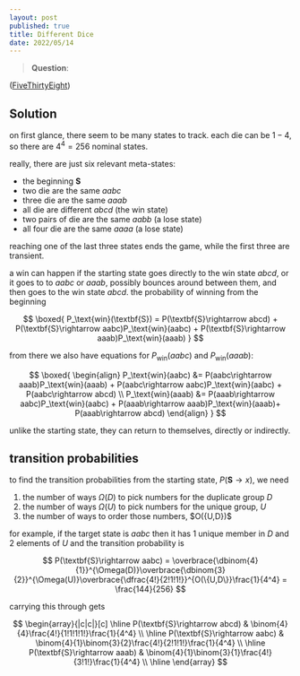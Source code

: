 ```yaml
---
layout: post
published: true
title: Different Dice
date: 2022/05/14
---
```


>**Question**:

<!--more-->

([FiveThirtyEight](URL))

## Solution

on first glance, there seem to be many states to track. each die can be $1-4,$ so there are $4^4 = 256$ nominal states. 

really, there are just six relevant meta-states:
- the beginning $\textbf{S}$
- two die are the same $aabc$ 
- three die are the same $aaab$ 
- all die are different $abcd$ (the win state)
- two pairs of die are the same $aabb$ (a lose state)
- all four die are the same $aaaa$ (a lose state)

reaching one of the last three states ends the game, while the first three are transient. 

a win can happen if the starting state goes directly to the win state $abcd,$ or it goes to to $aabc$ or $aaab$, possibly bounces around between them, and then goes to the win state $abcd.$ the probability of winning from the beginning

$$
  \boxed{
    P_\text{win}(\textbf{S}) = P(\textbf{S}\rightarrow abcd) + P(\textbf{S}\rightarrow aabc)P_\text{win}(aabc) + P(\textbf{S}\rightarrow aaab)P_\text{win}(aaab)
   }
$$

from there we also have equations for $P_\text{win}(aabc)$ and $P_\text{win}(aaab):$ 

$$
  \boxed{
    \begin{align}
      P_\text{win}(aabc) &= P(aabc\rightarrow aaab)P_\text{win}(aaab) + P(aabc\rightarrow aabc)P_\text{win}(aabc) + P(aabc\rightarrow abcd) \\
      P_\text{win}(aaab) &= P(aaab\rightarrow aabc)P_\text{win}(aabc) + P(aaab\rightarrow aaab)P_\text{win}(aaab)+  P(aaab\rightarrow abcd)
    \end{align}
  }
$$

unlike the starting state, they can return to themselves, directly or indirectly. 

## transition probabilities

to find the transition probabilities from the starting state, $P(\textbf{S}\rightarrow x),$ we need

1. the number of ways $\Omega(D)$ to pick numbers for the duplicate group $D$
2. the number of ways $\Omega(U)$ to pick numbers for the unique group, $U$
3. the number of ways to order those numbers, $O(\{U,D}\)$

for example, if the target state is $aabc$ then it has $1$ unique member in $D$ and $2$ elements of $U$ and the transition probability is

$$
  P(\textbf{S}\rightarrow aabc) = \overbrace{\dbinom{4}{1}}^{\Omega(D)}\overbrace{\dbinom{3}{2}}^{\Omega(U)}\overbrace{\dfrac{4!}{2!1!1!}}^{O(\{U,D\}}\frac{1}{4^4} = \frac{144}{256}
$$

carrying this through gets

$$
  \begin{array}{|c|c|}[c] \hline
    P(\textbf{S}\rightarrow abcd) & \binom{4}{4}\frac{4!}{1!1!1!1!}\frac{1}{4^4} \\ \hline
    P(\textbf{S}\rightarrow aabc) & \binom{4}{1}\binom{3}{2}\frac{4!}{2!1!1!}\frac{1}{4^4} \\ \hline
    P(\textbf{S}\rightarrow aaab) & \binom{4}{1}\binom{3}{1}\frac{4!}{3!1!}\frac{1}{4^4} \\ \hline
  \end{array} 
$$
<br>
